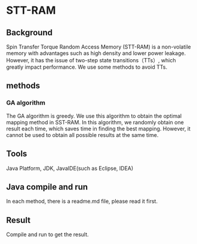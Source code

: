 <h1>STT-RAM</h1>
<h2>Background</h2>
Spin Transfer Torque Random Access Memory (STT-RAM) is a non-volatile memory with advantages such as high density and lower power leakage. However, it has the issue of two-step state transitions（TTs）, which greatly impact performance. We use some methods to avoid TTs.
<h2>methods</h2>
<h3>GA algorithm</h3>
The GA algorithm is greedy. We use this algorithm to obtain the optimal mapping method in SST-RAM. In this algorithm, we randomly obtain one result each time, which saves time in finding the best mapping. However, it cannot be used to obtain all possible results at the same time.
<h2>Tools</h2>
Java Platform, JDK, JavaIDE(such as Eclipse, IDEA)
<h2>Java compile and run </h2>
In each method, there is a readme.md file, please read it first.
<h2>Result</h2>
Compile and run to get the result.
